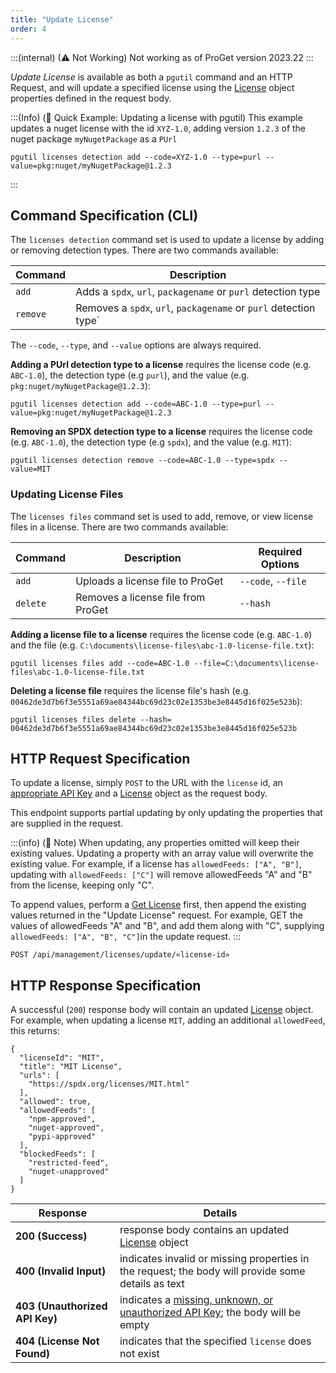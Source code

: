 ```yaml
---
title: "Update License"
order: 4
---
```


:::(internal) (⚠ Not Working)
Not working as of ProGet version 2023.22
:::

*Update License* is available as both a `pgutil` command and an HTTP Request, and will update a specified license using the [License](/docs/proget/reference-api/proget-api-licenses#license-object) object properties defined in the request body. 



:::(Info) (🚀 Quick Example: Updating a license with pgutil)
This example updates a nuget license with the id `XYZ-1.0`, adding version `1.2.3` of the nuget package `myNugetPackage` as a `PUrl`

````
pgutil licenses detection add --code=XYZ-1.0 --type=purl --value=pkg:nuget/myNugetPackage@1.2.3
````
:::

## Command Specification (CLI)
The `licenses detection` command set is used to update a license by adding or removing detection types. There are two commands available:

| Command | Description |
| --- | --- |
| `add` | Adds a `spdx`, `url`, `packagename` or `purl` detection type | 
| `remove`  | Removes a `spdx`, `url`, `packagename` or `purl` detection type` |

The `--code`, `--type`, and `--value` options are always required.

**Adding a PUrl detection type to a license** requires the license code (e.g. `ABC-1.0`), the detection type (e.g `purl`), and the value (e.g. `pkg:nuget/myNugetPackage@1.2.3`):

```
pgutil licenses detection add --code=ABC-1.0 --type=purl --value=pkg:nuget/myNugetPackage@1.2.3

```

**Removing an SPDX detection type to a license** requires the license code (e.g. `ABC-1.0`), the detection type (e.g `spdx`), and the value (e.g. `MIT`):

```
pgutil licenses detection remove --code=ABC-1.0 --type=spdx --value=MIT

```

### Updating License Files
The `licenses files` command set is used to add, remove, or view license files in a license. There are two commands available:

| Command | Description | Required Options |
| --- | --- | --- |
| `add` | Uploads a license file to ProGet | `--code`, `--file` |
| `delete`  | Removes a license file from ProGet | `--hash` |

**Adding a license file to a license** requires the license code (e.g. `ABC-1.0`) and the file (e.g. `C:\documents\license-files\abc-1.0-license-file.txt`):

```
pgutil licenses files add --code=ABC-1.0 --file=C:\documents\license-files\abc-1.0-license-file.txt
```

**Deleting a license file** requires the license file's hash (e.g. `	00462de3d7b6f3e5551a69ae84344bc69d23c02e1353be3e8445d16f025e523b`):

```
pgutil licenses files delete --hash=	00462de3d7b6f3e5551a69ae84344bc69d23c02e1353be3e8445d16f025e523b
```


## HTTP Request Specification
To update a license, simply `POST` to the URL with the `license` id, an [appropriate API Key](/docs/proget/reference-api/proget-api-licenses#authentication) and a [License](/docs/proget/reference-api/proget-api-licenses#license-object) object as the request body.

This endpoint supports partial updating by only updating the properties that are supplied in the request. 

:::(info) (📄 Note)
When updating, any properties omitted will keep their existing values. Updating a property with an array value will overwrite the existing value. For example, if a license has `allowedFeeds: ["A", "B"]`, updating with `allowedFeeds: ["C"]` will remove allowedFeeds "A" and "B" from the license, keeping only "C". 

To append values, perform a [Get License](/docs/proget/reference-api/proget-api-licenses/proget-api-licenses-get) first, then append the existing values returned in the "Update License" request. For example, GET the values of allowedFeeds "A" and "B", and add them along with "C", supplying `allowedFeeds: ["A", "B", "C"]`in the update request.
:::

```
POST /api/management/licenses/update/«license-id»
```

## HTTP Response Specification
A successful (`200`) response body will contain an updated [License](/docs/proget/reference-api/proget-api-licenses#license-object) object. For example, when updating a license `MIT`, adding an additional `allowedFeed`, this returns:

```
{
  "licenseId": "MIT",
  "title": "MIT License",
  "urls": [
    "https://spdx.org/licenses/MIT.html"
  ],
  "allowed": true,
  "allowedFeeds": [
    "npm-approved",
    "nuget-approved",
    "pypi-approved"
  ],
  "blockedFeeds": [
    "restricted-feed",
    "nuget-unapproved"
  ]
}
```

| Response | Details |
|---|---|
| **200 (Success)** | response body contains an updated [License](/docs/proget/reference-api/proget-api-licenses#license-object) object|
| **400 (Invalid Input)** | indicates invalid or missing properties in the request; the body will provide some details as text |
| **403 (Unauthorized API Key)** | indicates a [missing, unknown, or unauthorized API Key](/docs/proget/reference-api/proget-api-licenses#authentication); the body will be empty |
| **404 (License Not Found)** | indicates that the specified `license` does not exist |
